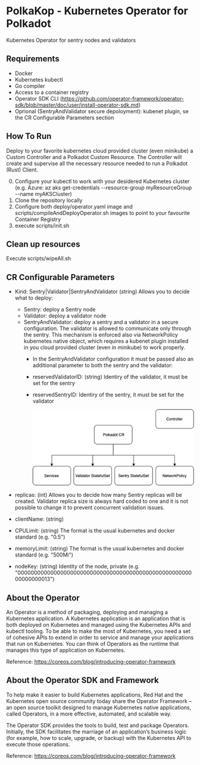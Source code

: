 # PolkaKop - Kubernetes Operator for Polkadot 

Kubernetes Operator for sentry nodes and validators

## Requirements

* Docker
* Kubernetes kubectl
* Go compiler
* Access to a container registry
* Operator SDK CLI (https://github.com/operator-framework/operator-sdk/blob/master/doc/user/install-operator-sdk.md)
* Oprional (SentryAndValidator secure depoloyment): kubenet plugin, se the CR Configurable Parameters section

## How To Run

Deploy to your favorite kubernetes cloud provided cluster (even minikube) a Custom Controller and a Polkadot Custom Resource. The Controller will create and supervise all the necessary resource needed to run a Polkadot (Rust) Client.

0. Configure your kubectl to work with your desidered Kubernetes cluster 
    (e.g. Azure: az aks get-credentials --resource-group myResourceGroup --name myAKSCluster)
1. Clone the repository locally
2. Configure both deploy/operator.yaml image and scripts/compileAndDeployOperator.sh images to point to your favourite Container Registry
3. execute scripts/init.sh

## Clean up resources

Execute scripts/wipeAll.sh

## CR Configurable Parameters

* Kind: Sentry|Validator|SentryAndValidator (string)
Allows you to decide what to deploy:
    * Sentry: deploy a Sentry node
    * Validator: deploy a validator node
    * SentryAndValidator: deploy a sentry and a validator in a secure configuration. The validator is allowed to communicate only through the sentry. This mechanism is enforced also via NetworkPolicy kubernetes native object, which requires a kubenet plugin installed in you cloud provided cluster (even in minikube) to work properly.
        * In the SentryAndValidator configuration it must be passed also an additional parameter to both the sentry and the validator:
        * reservedValidatorID: (string) Identiry of the validator, it must be set for the sentry
        * reservedSentryID: Identiry of the sentry, it must be set for the validator
        
            ![alt text](images/schema.png)

* replicas: (int)
Allows you to decide how many Sentry replicas will be created. Validator replica size is always hard coded to one and it is not possible to change it to prevent concurrent validation issues.

* clientName: (string)

* CPULimit: (string)
The format is the usual kubernetes and docker standard (e.g. "0.5")

* memoryLimit: (string)
The format is the usual kubernetes and docker standard (e.g. "500Mi")

* nodeKey: (string)
Identity of the node, private (e.g. "0000000000000000000000000000000000000000000000000000000000000013")

## About the Operator

An Operator is a method of packaging, deploying and managing a Kubernetes application. A Kubernetes application is an application that is both deployed on Kubernetes and managed using the Kubernetes APIs and kubectl tooling. To be able to make the most of Kubernetes, you need a set of cohesive APIs to extend in order to service and manage your applications that run on Kubernetes. You can think of Operators as the runtime that manages this type of application on Kubernetes.

Reference: https://coreos.com/blog/introducing-operator-framework

## About the Operator SDK and Framework

To help make it easier to build Kubernetes applications, Red Hat and the Kubernetes open source community today share the Operator Framework – an open source toolkit designed to manage Kubernetes native applications, called Operators, in a more effective, automated, and scalable way. 

The Operator SDK provides the tools to build, test and package Operators. Initially, the SDK facilitates the marriage of an application’s business logic (for example, how to scale, upgrade, or backup) with the Kubernetes API to execute those operations. 

Reference: https://coreos.com/blog/introducing-operator-framework



